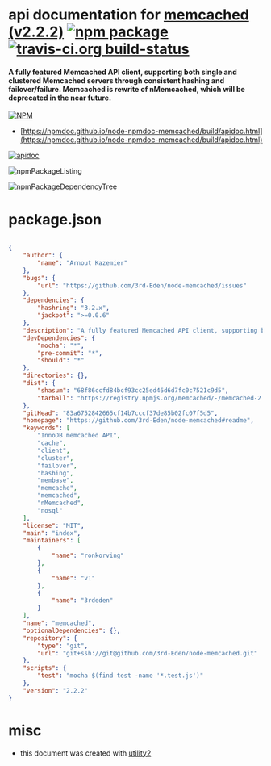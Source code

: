 # api documentation for  [memcached (v2.2.2)](https://github.com/3rd-Eden/node-memcached#readme)  [![npm package](https://img.shields.io/npm/v/npmdoc-memcached.svg?style=flat-square)](https://www.npmjs.org/package/npmdoc-memcached) [![travis-ci.org build-status](https://api.travis-ci.org/npmdoc/node-npmdoc-memcached.svg)](https://travis-ci.org/npmdoc/node-npmdoc-memcached)
#### A fully featured Memcached API client, supporting both single and clustered Memcached servers through consistent hashing and failover/failure. Memcached is rewrite of nMemcached, which will be deprecated in the near future.

[![NPM](https://nodei.co/npm/memcached.png?downloads=true&downloadRank=true&stars=true)](https://www.npmjs.com/package/memcached)

- [https://npmdoc.github.io/node-npmdoc-memcached/build/apidoc.html](https://npmdoc.github.io/node-npmdoc-memcached/build/apidoc.html)

[![apidoc](https://npmdoc.github.io/node-npmdoc-memcached/build/screenCapture.buildCi.browser.%252Ftmp%252Fbuild%252Fapidoc.html.png)](https://npmdoc.github.io/node-npmdoc-memcached/build/apidoc.html)

![npmPackageListing](https://npmdoc.github.io/node-npmdoc-memcached/build/screenCapture.npmPackageListing.svg)

![npmPackageDependencyTree](https://npmdoc.github.io/node-npmdoc-memcached/build/screenCapture.npmPackageDependencyTree.svg)



# package.json

```json

{
    "author": {
        "name": "Arnout Kazemier"
    },
    "bugs": {
        "url": "https://github.com/3rd-Eden/node-memcached/issues"
    },
    "dependencies": {
        "hashring": "3.2.x",
        "jackpot": ">=0.0.6"
    },
    "description": "A fully featured Memcached API client, supporting both single and clustered Memcached servers through consistent hashing and failover/failure. Memcached is rewrite of nMemcached, which will be deprecated in the near future.",
    "devDependencies": {
        "mocha": "*",
        "pre-commit": "*",
        "should": "*"
    },
    "directories": {},
    "dist": {
        "shasum": "68f86ccfd84bcf93cc25ed46d6d7fc0c7521c9d5",
        "tarball": "https://registry.npmjs.org/memcached/-/memcached-2.2.2.tgz"
    },
    "gitHead": "83a6752842665cf14b7cccf37de85b02fc07f5d5",
    "homepage": "https://github.com/3rd-Eden/node-memcached#readme",
    "keywords": [
        "InnoDB memcached API",
        "cache",
        "client",
        "cluster",
        "failover",
        "hashing",
        "membase",
        "memcache",
        "memcached",
        "nMemcached",
        "nosql"
    ],
    "license": "MIT",
    "main": "index",
    "maintainers": [
        {
            "name": "ronkorving"
        },
        {
            "name": "v1"
        },
        {
            "name": "3rdeden"
        }
    ],
    "name": "memcached",
    "optionalDependencies": {},
    "repository": {
        "type": "git",
        "url": "git+ssh://git@github.com/3rd-Eden/node-memcached.git"
    },
    "scripts": {
        "test": "mocha $(find test -name '*.test.js')"
    },
    "version": "2.2.2"
}
```



# misc
- this document was created with [utility2](https://github.com/kaizhu256/node-utility2)

